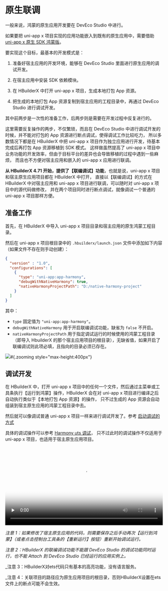 # 原生联调

一般来说，鸿蒙的原生应用开发要在 DevEco Studio 中进行。

如果要把 uni-app x 项目实现的应用功能嵌入到既有的原生应用中，需要借助 [uni-app x 原生 SDK 鸿蒙版](https://doc.dcloud.net.cn/uni-app-x/native/use/harmony.html)。

要实现这个目标，最基本的开发模式是：

1. 准备好宿主应用的开发环境，能够在 DevEco Studio 里面进行原生应用的调试开发。

2. 在宿主应用中安装 SDK 依赖模块。

3. 在 HBuilderX 中打开 uni-app x 项目，生成本地打包 App 资源。

4. 把生成的本地打包 App 资源复制到宿主应用的工程目录中，再通过 DevEco Studio 进行调试开发。

其中前两步是一次性的准备工作，后两步则是需要在开发过程中反复进行的。

这里需要反复操作的两步，不仅繁琐，而且在 DevEco Studio 中进行调试开发的时候，并不能对打包的 App 资源进行断点调试，使得调试工作比较吃力，
所以多数情况下都是在 HBuilderX 中把 uni-app x 项目作为独立应用进行开发，待基本完成后再打包 App 资源移植到 SDK 模式。
这样做虽然提高了 uni-app x 项目中业务功能的开发效率，但由于目标平台的差异也会导致移植的过程中遇到一些麻烦，
而且也不方便对宿主应用和嵌入的 uni-app x 应用进行联调。

**从 HBuilderX 4.71 开始，提供了【联编调试】功能**，也就是说，uni-app x 项目和宿主原生应用项目都在 HBuilderX 中打开，
直接以【联编调试】的方式在 HBuilderX 中对宿主应用和 uni-app x 项目进行联调，可以随时对 uni-app x 项目中的源代码做修改，
并在两个项目同时进行断点调试，就像调试一个普通的 uni-app x 项目那样方便。

## 准备工作

首先，在 HBuilderX 中导入 uni-app x 项目目录和宿主应用的原生鸿蒙工程目录。

然后在 uni-app x 项目根目录中的 `.hbuilderx/launch.json` 文件中添加如下内容（如果文件不存在则手动创建）：

```json
{
  "version" : "1.0",
  "configurations": [
    {
      "type": "uni-app:app-harmony",
      "debugWithNativeHarmony": true,
      "nativeHarmonyProjectPath": "D:/native-harmony-project"
    }
  ]
}
```
其中：
- `type` 固定值为 `"uni-app:app-harmony"`。
- `debugWithNativeHarmony` 用于开启联编调试功能，缺省为 `false` 不开启。
- `nativeHarmonyProjectPath` 用于指定调试运行的时候使用的鸿蒙工程目录（即导入 HbuilderX 的那个宿主应用项目的根目录），无缺省值，如果开启了联编调试则此项必填，且指向的目录必须已存在。

![](https://web-ext-storage.dcloud.net.cn/hx/debug/harmony-native-debug-prepare.png)#{.zooming style="max-height:400px"}

## 调试开发

在 HBuilderX 中，打开 uni-app x 项目中的任何一个文件，然后通过主菜单或工具条执行【运行到鸿蒙】操作，HBuilderX 会在对 uni-app x 项目进行编译之后自动执行类似于【本地打包 App 资源】的操作，
只不过生成的 App 资源会自动组装到宿主原生应用的鸿蒙工程目录中去。

然后就可以像调试普通 uni-app x 项目一样来进行调试开发了。参考 [启动调试的方式](https://uniapp.dcloud.net.cn/tutorial/harmony/runbuild.html#debug-mode)

具体的调试操作可以参考 [Harmony uts 调试](https://uniapp.dcloud.net.cn/tutorial/debug/uni-uts-debug-harmony.html)，
只不过此时的调试操作不仅适用于 uni-app x 项目，也适用于宿主原生应用项目。

<video id="video" preload="none" controls="controls" width="100%" poster="https://web-ext-storage.dcloud.net.cn/hx/debug/harmony-compilation-debug.png" src="https://web-ext-storage.dcloud.net.cn/hx/debug/harmony-compilation-debug.mp4"></video>

_注意 1：如果修改了宿主原生应用的代码，则需要保存之后手动再次【运行到鸿蒙】（或者点击控制台工具条的【重新运行】按钮）重新开始调试运行。_

_注意 2：HBuilderX 的联编调试功能不能跟 DevEco Studio 的调试功能同时运行，也不能 Attach 到 DevEco Studio 已经运行的应用实例上。_

_注意 3：HBuilderX对ets代码只有基本的高亮功能，没有语言服务。

_注意 4：关联项目的路径应为原生应用项目的根目录，否则HBuilderX设置在ets文件上的断点可能不会生效。
